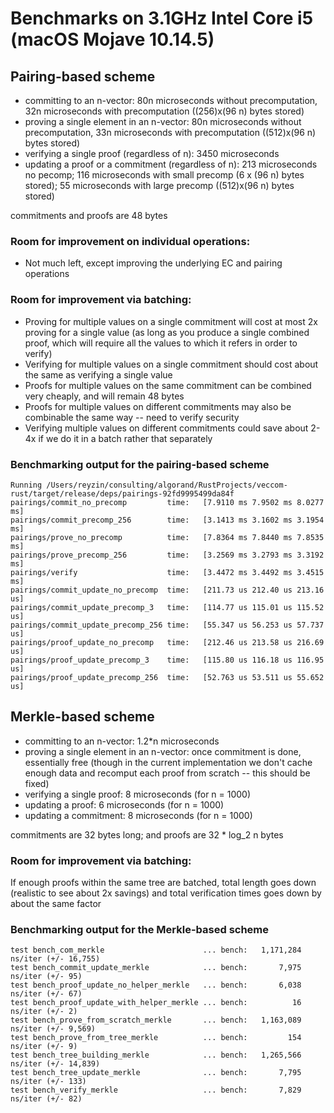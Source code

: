  # Benchmarks on 3.1GHz Intel Core i5 (macOS Mojave 10.14.5)

## Pairing-based scheme

- committing to an n-vector: 80n microseconds without precomputation, 32n microseconds with precomputation ((256)x(96 n) bytes stored)
- proving a single element in an n-vector: 80n microseconds without precomputation, 33n microseconds with precomputation ((512)x(96 n) bytes stored)
- verifying a single proof (regardless of n): 3450 microseconds
- updating a proof or a commitment (regardless of n): 213 microseconds no pecomp; 116 microseconds with small precomp (6 x (96 n) bytes stored); 55 microseconds with large precomp ((512)x(96 n) bytes stored)

commitments and proofs are 48 bytes

### Room for improvement on individual operations:
- Not much left, except improving the underlying EC and pairing operations

### Room for improvement via batching:
- Proving for multiple values on a single commitment will cost at most 2x proving for a single value (as long as you produce a single combined proof, which will require all the values to which it refers in order to verify)
- Verifying for multiple values on a single commitment should cost about the same as verifying a single value
- Proofs for multiple values on the same commitment can be combined very cheaply, and will remain 48 bytes
- Proofs for multiple values on different commitments may also be combinable the same way -- need to verify security
- Verifying multiple values on different commitments could save about 2-4x if we do it in a batch rather that separately

### Benchmarking output for the pairing-based scheme

```
Running /Users/reyzin/consulting/algorand/RustProjects/veccom-rust/target/release/deps/pairings-92fd9995499da84f
pairings/commit_no_precomp         time:   [7.9110 ms 7.9502 ms 8.0277 ms]
pairings/commit_precomp_256        time:   [3.1413 ms 3.1602 ms 3.1954 ms]
pairings/prove_no_precomp          time:   [7.8364 ms 7.8440 ms 7.8535 ms]
pairings/prove_precomp_256         time:   [3.2569 ms 3.2793 ms 3.3192 ms]
pairings/verify                    time:   [3.4472 ms 3.4492 ms 3.4515 ms]                        
pairings/commit_update_no_precomp  time:   [211.73 us 212.40 us 213.16 us]
pairings/commit_update_precomp_3   time:   [114.77 us 115.01 us 115.52 us]
pairings/commit_update_precomp_256 time:   [55.347 us 56.253 us 57.737 us]
pairings/proof_update_no_precomp   time:   [212.46 us 213.58 us 216.69 us]
pairings/proof_update_precomp_3    time:   [115.80 us 116.18 us 116.95 us]
pairings/proof_update_precomp_256  time:   [52.763 us 53.511 us 55.652 us]
```

## Merkle-based scheme

- committing to an n-vector: 1.2*n microseconds
- proving a single element in an n-vector: once commitment is done, essentially free (though in the current implementation we don't cache enough data and recomput each proof from scratch -- this should be fixed)
- verifying a single proof: 8 microseconds (for n = 1000)
- updating a proof: 6 microseconds (for n = 1000)
- updating a commitment: 8 microseconds (for n = 1000)

commitments are 32 bytes long; and proofs are 32 * log_2 n bytes

### Room for improvement via batching:

If enough proofs within the same tree are batched, total length goes down (realistic to see about 2x savings) and total verification times goes down by about the same factor


### Benchmarking output for the Merkle-based scheme
```
test bench_com_merkle                      ... bench:   1,171,284 ns/iter (+/- 16,755)
test bench_commit_update_merkle            ... bench:       7,975 ns/iter (+/- 95)
test bench_proof_update_no_helper_merkle   ... bench:       6,038 ns/iter (+/- 67)
test bench_proof_update_with_helper_merkle ... bench:          16 ns/iter (+/- 2)
test bench_prove_from_scratch_merkle       ... bench:   1,163,089 ns/iter (+/- 9,569)
test bench_prove_from_tree_merkle          ... bench:         154 ns/iter (+/- 9)
test bench_tree_building_merkle            ... bench:   1,265,566 ns/iter (+/- 14,839)
test bench_tree_update_merkle              ... bench:       7,795 ns/iter (+/- 133)
test bench_verify_merkle                   ... bench:       7,829 ns/iter (+/- 82)
```

